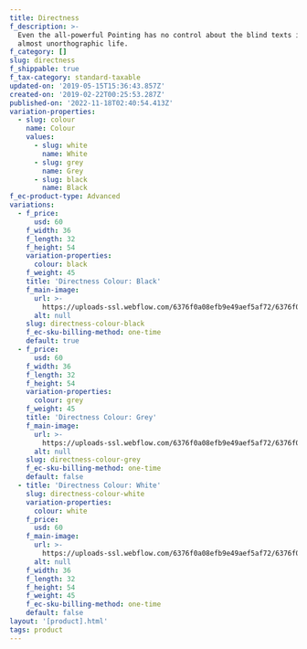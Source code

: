 ```yaml
---
title: Directness
f_description: >-
  Even the all-powerful Pointing has no control about the blind texts it is an
  almost unorthographic life.
f_category: []
slug: directness
f_shippable: true
f_tax-category: standard-taxable
updated-on: '2019-05-15T15:36:43.857Z'
created-on: '2019-02-22T00:25:53.287Z'
published-on: '2022-11-18T02:40:54.413Z'
variation-properties:
  - slug: colour
    name: Colour
    values:
      - slug: white
        name: White
      - slug: grey
        name: Grey
      - slug: black
        name: Black
f_ec-product-type: Advanced
variations:
  - f_price:
      usd: 60
    f_width: 36
    f_length: 32
    f_height: 54
    variation-properties:
      colour: black
    f_weight: 45
    title: 'Directness Colour: Black'
    f_main-image:
      url: >-
        https://uploads-ssl.webflow.com/6376f0a08efb9e49aef5af72/6376f0a08efb9e6721f5afce_store-item-3.jpg
      alt: null
    slug: directness-colour-black
    f_ec-sku-billing-method: one-time
    default: true
  - f_price:
      usd: 60
    f_width: 36
    f_length: 32
    f_height: 54
    variation-properties:
      colour: grey
    f_weight: 45
    title: 'Directness Colour: Grey'
    f_main-image:
      url: >-
        https://uploads-ssl.webflow.com/6376f0a08efb9e49aef5af72/6376f0a08efb9e6721f5afce_store-item-3.jpg
      alt: null
    slug: directness-colour-grey
    f_ec-sku-billing-method: one-time
    default: false
  - title: 'Directness Colour: White'
    slug: directness-colour-white
    variation-properties:
      colour: white
    f_price:
      usd: 60
    f_main-image:
      url: >-
        https://uploads-ssl.webflow.com/6376f0a08efb9e49aef5af72/6376f0a08efb9e6721f5afce_store-item-3.jpg
      alt: null
    f_width: 36
    f_length: 32
    f_height: 54
    f_weight: 45
    f_ec-sku-billing-method: one-time
    default: false
layout: '[product].html'
tags: product
---
```



